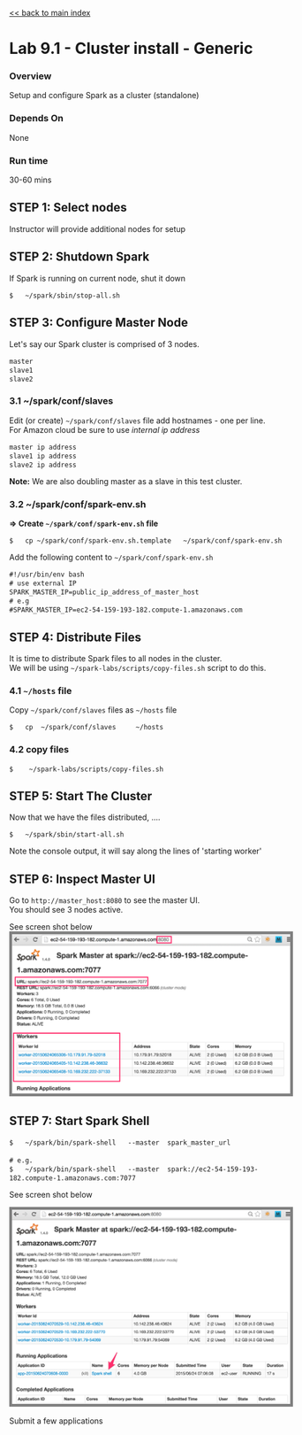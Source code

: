 <link rel='stylesheet' href='../assets/css/main.css'/>

[<< back to main index](../README.md)

Lab 9.1 - Cluster install - Generic
====================================

### Overview
Setup and configure Spark as a cluster (standalone)

### Depends On 
None

### Run time
30-60 mins

STEP 1: Select nodes
--------------------
Instructor will provide additional nodes for setup


STEP 2: Shutdown Spark
---------------------
If Spark is running on current node, shut it down
```
$   ~/spark/sbin/stop-all.sh
```


STEP 3: Configure Master Node
-----------------------------
Let's say our Spark cluster is comprised of 3 nodes.
```
master
slave1
slave2
```

### 3.1  ~/spark/conf/slaves
Edit (or create) `~/spark/conf/slaves` file add hostnames - one per line.   
For Amazon cloud be sure to use *internal ip address*
```
master ip address
slave1 ip address
slave2 ip address
```

**Note:** We are also doubling master as a slave in this test cluster.


### 3.2  ~/spark/conf/spark-env.sh
**=> Create `~/spark/conf/spark-env.sh` file**
```
$   cp ~/spark/conf/spark-env.sh.template   ~/spark/conf/spark-env.sh
```

Add the following content to `~/spark/conf/spark-env.sh`
```
#!/usr/bin/env bash
# use external IP
SPARK_MASTER_IP=public_ip_address_of_master_host
# e.g 
#SPARK_MASTER_IP=ec2-54-159-193-182.compute-1.amazonaws.com
```


STEP 4: Distribute Files
------------------------
It is time to distribute Spark files to all nodes in the cluster.  
We will be using  `~/spark-labs/scripts/copy-files.sh`  script to do this.  

### 4.1  `~/hosts` file
Copy   `~/spark/conf/slaves`  files as `~/hosts` file
```
$   cp  ~/spark/conf/slaves     ~/hosts
```


### 4.2  copy files
```
$    ~/spark-labs/scripts/copy-files.sh
```


STEP 5: Start The Cluster
-------------------------
Now that we have the files distributed, ....
```
$   ~/spark/sbin/start-all.sh
```

Note the console output, it will say along the lines of 'starting worker'


STEP 6: Inspect Master UI
-------------------------
Go to `http://master_host:8080` to see the master UI.  
You should see 3 nodes active.

See screen shot below   
<img src="../assets/images/9.1a-cluster.png" style="border: 5px solid grey; max-width:100%;"/>


STEP 7: Start Spark Shell 
-------------------------
```
$   ~/spark/bin/spark-shell   --master  spark_master_url

# e.g.
$   ~/spark/bin/spark-shell   --master  spark://ec2-54-159-193-182.compute-1.amazonaws.com:7077
```

See screen shot below   

<img src="../assets/images/9.1b-cluster.png" style="border: 5px solid grey; max-width:100%;"/>

Submit a few applications
